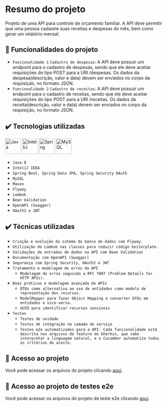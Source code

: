 # Resumo do projeto
Projeto de uma API para controle de orçamento familiar. A API deve permitir que uma pessoa cadastre suas receitas e despesas do mês, bem como gerar um relatório mensal.

## 🔨 Funcionalidades do projeto

- `Funcionalidade 1` `Cadastro de despesas`: A API deve possuir um endpoint para o cadastro de despesas, sendo que ele deve aceitar requisições do tipo POST para a URI /despesas. Os dados da despesa(descrição, valor e data) devem ser enviados no corpo da requisição, no formato JSON.
- `Funcionalidade 2` `Cadastro de receitas`: A API deve possuir um endpoint para o cadastro de receitas, sendo que ele deve aceitar requisições do tipo POST para a URI /receitas. Os dados da receita(descrição, valor e data) devem ser enviados no corpo da requisição, no formato JSON.

## ✔️ Tecnologias utilizadas

<img alt="Java" src="https://cdn.jsdelivr.net/gh/devicons/devicon/icons/java/java-original-wordmark.svg" width="50" height="50"/> <img alt="IntelliJ" src="https://cdn.jsdelivr.net/gh/devicons/devicon/icons/intellij/intellij-original.svg" width="50" height="50"/> <img alt="Spring" src="https://cdn.jsdelivr.net/gh/devicons/devicon/icons/spring/spring-original-wordmark.svg" width="50" height="50"/> <img alt="MySQL" src="https://cdn.jsdelivr.net/gh/devicons/devicon/icons/mysql/mysql-original-wordmark.svg"  width="50" height="50"/>

- ``Java 8``
- ``InteliJ IDEA``
- ``Spring Boot, Spring Data JPA, Spring Security OAuth``
- ``MySQL``
- ``Maven``
- ``Flyway``
- ``Lombok``
- ``Bean Validation``
- ``OpenAPI (Swagger)``
- ``OAuth2 e JWT``

## ✔️ Técnicas utilizadas

- ``Criação e evolução do schema do banco de dados com Flyway.``
- ``Utilização do Lombok nas classes para reduzir código boilerplate.``
- ``Validações de entradas de dados na API com Bean Validation``
- ``Documentação com OpenAPI (Swagger)``
- ``Segurança com Spring Security, OAuth2 e JWT``
- ``Tratamento e modelagem de erros da API``
	- ``Modelagem de erros seguindo a RFC 7807 (Problem Details for HTTP APIs).``
- ``Boas práticas e modelagem avançada de APIs``
	- ``DTOs como alternativa ao uso de entidades como modelo de representação dos recursos.``
	- ``ModelMapper para fazer Object Mapping e converter DTOs em entidades e vice-versa.``
	- ``UUID para identificar recursos sensíveis``
- ``Testes``
	- ``Testes de unidade``
	- ``Testes de integração na camada de serviço``
	- ``Testes e2e automatizados para a API. Cada funcionalidade está descrita nos arquivos de feature do Gherkin, que sabe interpretar a linguagem natural, e o Cucumber automatiza todos os critérios de aceite.``

## 📁 Acesso ao projeto
Você pode acessar os arquivos do projeto clicando [aqui](https://github.com/gbarcelos/financas-api/tree/main/src/main/java/br/com/oak/financas/api).

## 📁 Acesso ao projeto de testes e2e
Você pode acessar os arquivos do projeto de teste e2e clicando [aqui](https://github.com/gbarcelos/financas-api-e2e).
